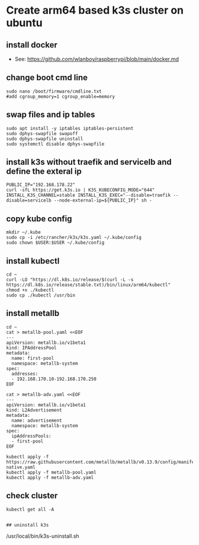 # Create arm64 based k3s cluster on ubuntu

## install docker 
- See: https://github.com/wlanboy/raspberrypi/blob/main/docker.md

## change boot cmd line
```
sudo nano /boot/firmware/cmdline.txt
#add cgroup_memory=1 cgroup_enable=memory
```

## swap files and ip tables
```
sudo apt install -y iptables iptables-persistent
sudo dphys-swapfile swapoff
sudo dphys-swapfile uninstall
sudo systemctl disable dphys-swapfile
```

## install k3s without traefik and servicelb and define the exteral ip
```
PUBLIC_IP="192.168.178.22"
curl -sfL https://get.k3s.io | K3S_KUBECONFIG_MODE="644" INSTALL_K3S_CHANNEL=stable INSTALL_K3S_EXEC="--disable=traefik --disable=servicelb --node-external-ip=${PUBLIC_IP}" sh -
```

## copy kube config
```
mkdir ~/.kube
sudo cp -i /etc/rancher/k3s/k3s.yaml ~/.kube/config
sudo chown $USER:$USER ~/.kube/config
```

## install kubectl
```
cd ~
curl -LO "https://dl.k8s.io/release/$(curl -L -s https://dl.k8s.io/release/stable.txt)/bin/linux/arm64/kubectl"
chmod +x ./kubectl
sudo cp ./kubectl /usr/bin
```

## install metallb 
```
cd ~
cat > metallb-pool.yaml <<EOF
---
apiVersion: metallb.io/v1beta1
kind: IPAddressPool
metadata:
  name: first-pool
  namespace: metallb-system
spec:
  addresses:
  - 192.168.170.10-192.168.170.250
EOF

cat > metallb-adv.yaml <<EOF
---
apiVersion: metallb.io/v1beta1
kind: L2Advertisement
metadata:
  name: advertisement
  namespace: metallb-system
spec:
  ipAddressPools:
  - first-pool
EOF

kubectl apply -f https://raw.githubusercontent.com/metallb/metallb/v0.13.9/config/manifests/metallb-native.yaml
kubectl apply -f metallb-pool.yaml
kubectl apply -f metallb-adv.yaml
```

## check cluster
```
kubectl get all -A


## uninstall k3s
```
/usr/local/bin/k3s-uninstall.sh
```

